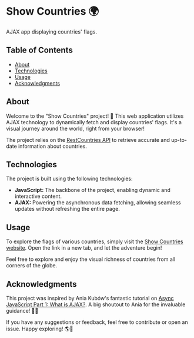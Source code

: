 # Show Countries 🌍

AJAX app displaying countries' flags.

## Table of Contents
- [About](#about)
- [Technologies](#technologies)
- [Usage](#usage)
- [Acknowledgments](#acknowledgments)

## About

Welcome to the "Show Countries" project! 🚀 This web application utilizes AJAX technology to dynamically fetch and display countries' flags. It's a visual journey around the world, right from your browser!

The project relies on the [RestCountries API](https://restcountries.com) to retrieve accurate and up-to-date information about countries.

## Technologies

The project is built using the following technologies:
- **JavaScript:** The backbone of the project, enabling dynamic and interactive content.
- **AJAX:** Powering the asynchronous data fetching, allowing seamless updates without refreshing the entire page.

## Usage

To explore the flags of various countries, simply visit the [Show Countries website](https://kpilszak.github.io/show-countries/). Open the link in a new tab, and let the adventure begin!

Feel free to explore and enjoy the visual richness of countries from all corners of the globe.

## Acknowledgments

This project was inspired by Ania Kubów's fantastic tutorial on [Async JavaScript Part 1: What is AJAX?](https://www.youtube.com/watch?v=wdvruTuWvW8). A big shoutout to Ania for the invaluable guidance! 🙌✨

If you have any suggestions or feedback, feel free to contribute or open an issue. Happy exploring! 🌎🌟
